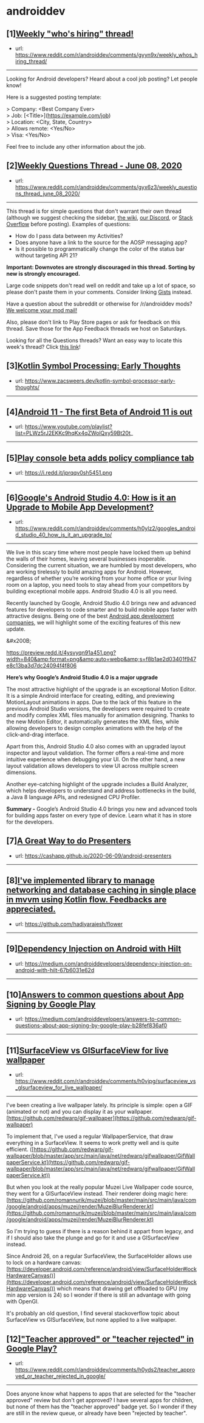 # androiddev
## [1][Weekly "who's hiring" thread!](https://www.reddit.com/r/androiddev/comments/gyyn9x/weekly_whos_hiring_thread/)
- url: https://www.reddit.com/r/androiddev/comments/gyyn9x/weekly_whos_hiring_thread/
---
Looking for Android developers? Heard about a cool job posting? Let people know!

Here is a suggested posting template:

&gt; Company: &lt;Best Company Ever&gt;  
&gt; Job: [&lt;Title&gt;]\(https://example.com/job)  
&gt; Location: &lt;City, State, Country&gt;  
&gt; Allows remote: &lt;Yes/No&gt;  
&gt; Visa: &lt;Yes/No&gt;  

Feel free to include any other information about the job.
## [2][Weekly Questions Thread - June 08, 2020](https://www.reddit.com/r/androiddev/comments/gyx6z3/weekly_questions_thread_june_08_2020/)
- url: https://www.reddit.com/r/androiddev/comments/gyx6z3/weekly_questions_thread_june_08_2020/
---
This thread is for simple questions that don't warrant their own thread (although we suggest checking the sidebar, [the wiki](http://www.reddit.com/r/androiddev/wiki/), [our Discord](https://discord.gg/D2cNrqX), or [Stack Overflow](http://stackoverflow.com) before posting). Examples of questions:

* How do I pass data between my Activities?
* Does anyone have a link to the source for the AOSP messaging app?
* Is it possible to programmatically change the color of the status bar without targeting API 21?

**Important: Downvotes are strongly discouraged in this thread. Sorting by new is strongly encouraged.**

Large code snippets don't read well on reddit and take up a lot of space, so please don't paste them in your comments. Consider linking [Gists](https://gist.github.com) instead.

Have a question about the subreddit or otherwise for /r/androiddev mods? [We welcome your mod mail!](http://www.reddit.com/message/compose?to=%2Fr%2Fandroiddev)

Also, please don't link to Play Store pages or ask for feedback on this thread. Save those for the App Feedback threads we host on Saturdays.

Looking for all the Questions threads? Want an easy way to locate this week's thread? Click [this link](https://www.reddit.com/r/androiddev/search?q=title%3A%22questions+thread%22+author%3A%22AutoModerator%22&amp;restrict_sr=on&amp;sort=new&amp;t=all)!
## [3][Kotlin Symbol Processing: Early Thoughts](https://www.reddit.com/r/androiddev/comments/h0uyhx/kotlin_symbol_processing_early_thoughts/)
- url: https://www.zacsweers.dev/kotlin-symbol-processor-early-thoughts/
---

## [4][Android 11 - The first Beta of Android 11 is out](https://www.reddit.com/r/androiddev/comments/h0evc2/android_11_the_first_beta_of_android_11_is_out/)
- url: https://www.youtube.com/playlist?list=PLWz5rJ2EKKc9hqKx4qZWolQxy59Bt20t_
---

## [5][Play console beta adds policy compliance tab](https://www.reddit.com/r/androiddev/comments/h0ko2u/play_console_beta_adds_policy_compliance_tab/)
- url: https://i.redd.it/jprqqv0sh5451.png
---

## [6][Google's Android Studio 4.0: How is it an Upgrade to Mobile App Development?](https://www.reddit.com/r/androiddev/comments/h0ylz2/googles_android_studio_40_how_is_it_an_upgrade_to/)
- url: https://www.reddit.com/r/androiddev/comments/h0ylz2/googles_android_studio_40_how_is_it_an_upgrade_to/
---
We live in this scary time where most people have locked them up behind the walls of their homes, leaving several businesses inoperable. Considering the current situation, we are humbled by most developers, who are working tirelessly to build amazing apps for Android. However, regardless of whether you’re working from your home office or your living room on a laptop, you need tools to stay ahead from your competitors by building exceptional mobile apps. Android Studio 4.0 is all you need.

Recently launched by Google, Android Studio 4.0 brings new and advanced features for developers to code smarter and to build mobile apps faster with attractive designs. Being one of the best [Android app development companies](https://www.softprodigy.com/hire-android-mobile-developer/), we will highlight some of the exciting features of this new update.   


&amp;#x200B;

https://preview.redd.it/4ysvyqn91a451.png?width=840&amp;format=png&amp;auto=webp&amp;s=f8b1ae2d03401f947e8c13ba3d7dc24094f4f806

**Here’s why Google’s Android Studio 4.0 is a major upgrade**

The most attractive highlight of the upgrade is an exceptional Motion Editor. It is a simple Android interface for creating, editing, and previewing MotionLayout animations in apps. Due to the lack of this feature in the previous Android Studio versions, the developers were required to create and modify complex XML files manually for animation designing. Thanks to the new Motion Editor, it automatically generates the XML files, while allowing developers to design complex animations with the help of the click-and-drag interface. 

Apart from this, Android Studio 4.0 also comes with an upgraded layout inspector and layout validation. The former offers a real-time and more intuitive experience when debugging your UI. On the other hand, a new layout validation allows developers to view UI across multiple screen dimensions. 

Another eye-catching highlight of the upgrade includes a Build Analyzer, which helps developers to understand and address bottlenecks in the build, a Java 8 language APIs, and redesigned CPU Profiler.

**Summary -** Google’s Android Studio 4.0 brings you new and advanced tools for building apps faster on every type of device. Learn what it has in store for the developers.
## [7][A Great Way to do Presenters](https://www.reddit.com/r/androiddev/comments/h0ndj3/a_great_way_to_do_presenters/)
- url: https://cashapp.github.io/2020-06-09/android-presenters
---

## [8][I've implemented library to manage networking and database caching in single place in mvvm using Kotlin flow. Feedbacks are appreciated.](https://www.reddit.com/r/androiddev/comments/h0yidf/ive_implemented_library_to_manage_networking_and/)
- url: https://github.com/hadiyarajesh/flower
---

## [9][Dependency Injection on Android with Hilt](https://www.reddit.com/r/androiddev/comments/h0gcvf/dependency_injection_on_android_with_hilt/)
- url: https://medium.com/androiddevelopers/dependency-injection-on-android-with-hilt-67b6031e62d
---

## [10][Answers to common questions about App Signing by Google Play](https://www.reddit.com/r/androiddev/comments/h0zacd/answers_to_common_questions_about_app_signing_by/)
- url: https://medium.com/androiddevelopers/answers-to-common-questions-about-app-signing-by-google-play-b28fef836af0
---

## [11][SurfaceView vs GlSurfaceView for live wallpaper](https://www.reddit.com/r/androiddev/comments/h0vjpg/surfaceview_vs_glsurfaceview_for_live_wallpaper/)
- url: https://www.reddit.com/r/androiddev/comments/h0vjpg/surfaceview_vs_glsurfaceview_for_live_wallpaper/
---
I've been creating a live wallpaper lately. Its principle is simple: open a GIF (animated or not) and you can display it as your wallpaper. [https://github.com/redwarp/gif-wallpaper](https://github.com/redwarp/gif-wallpaper)

To implement that, I've used a regular WallpaperService, that draw everything in a SurfaceView. It seems to work pretty well and is quite efficient. ([https://github.com/redwarp/gif-wallpaper/blob/master/app/src/main/java/net/redwarp/gifwallpaper/GifWallpaperService.kt](https://github.com/redwarp/gif-wallpaper/blob/master/app/src/main/java/net/redwarp/gifwallpaper/GifWallpaperService.kt))

But when you look at the really popular Muzei Live Wallpaper code source, they went for a GlSurfaceView instead. Their renderer doing magic here: [https://github.com/romannurik/muzei/blob/master/main/src/main/java/com/google/android/apps/muzei/render/MuzeiBlurRenderer.kt](https://github.com/romannurik/muzei/blob/master/main/src/main/java/com/google/android/apps/muzei/render/MuzeiBlurRenderer.kt)

So I'm trying to guess if there is a reason behind it appart from legacy, and if I should also take the plunge and go for it and use a GlSurfaceView instead.

Since Android 26, on a regular SurfaceView, the SurfaceHolder allows use to lock on a hardware canvas: [https://developer.android.com/reference/android/view/SurfaceHolder#lockHardwareCanvas()](https://developer.android.com/reference/android/view/SurfaceHolder#lockHardwareCanvas()) which means that drawing get offloaded to GPU (my min app version is 24) so I wonder if there is still an advantage with going with OpenGl.

It's probably an old question, I find several stackoverflow topic about SurfaceView vs GlSurfaceView, but none applied to a live wallpaper.
## [12]["Teacher approved" or "teacher rejected" in Google Play?](https://www.reddit.com/r/androiddev/comments/h0yds2/teacher_approved_or_teacher_rejected_in_google/)
- url: https://www.reddit.com/r/androiddev/comments/h0yds2/teacher_approved_or_teacher_rejected_in_google/
---
Does anyone know what happens to apps that are selected for the "teacher approved" review but don't get approved? I have several apps for children, but none of them has the "teacher approved" badge yet. So I wonder if they are still in the review queue, or already have been "rejected by teacher".
